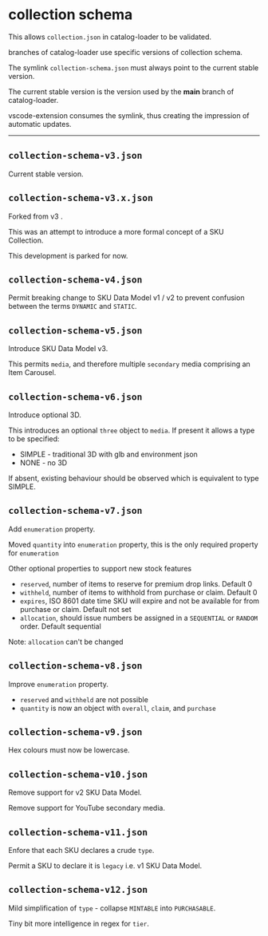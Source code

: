 # collection schema

This allows `collection.json` in catalog-loader to be validated.

branches of catalog-loader use specific versions of collection schema.

The symlink `collection-schema.json` must always point to the current stable version.

The current stable version is the version used by the **main** branch of catalog-loader.

vscode-extension consumes the symlink, thus creating the impression of automatic updates.

---

## `collection-schema-v3.json`

Current stable version.

## `collection-schema-v3.x.json`

Forked from v3 .

This was an attempt to introduce a more formal concept of a SKU Collection.

This development is parked for now.

## `collection-schema-v4.json`

Permit breaking change to SKU Data Model v1 / v2 to prevent confusion between the terms `DYNAMIC` and `STATIC`.

## `collection-schema-v5.json`

Introduce SKU Data Model v3.

This permits `media`, and therefore multiple `secondary` media comprising an Item Carousel.

## `collection-schema-v6.json`

Introduce optional 3D.

This introduces an optional `three` object to `media`.  If present it allows a type to be specified:
- SIMPLE - traditional 3D with glb and environment json
- NONE - no 3D

If absent, existing behaviour should be observed which is equivalent to type SIMPLE.

## `collection-schema-v7.json`

Add `enumeration` property.

Moved `quantity` into `enumeration` property, this is the only required property for  `enumeration`

Other optional properties to support new stock features

- `reserved`, number of items to reserve for premium drop links. Default 0
- `withheld`, number of items to withhold from purchase or claim. Default 0
- `expires`, ISO 8601 date time SKU will expire and not be available for from purchase or claim. Default not set
- `allocation`, should issue numbers be assigned in a `SEQUENTIAL` or `RANDOM` order. Default sequential

Note: `allocation` can't be changed

## `collection-schema-v8.json`

Improve `enumeration` property.

- `reserved` and `withheld` are not possible
- `quantity` is now an object with `overall`, `claim`, and `purchase`

## `collection-schema-v9.json`

Hex colours must now be lowercase.

## `collection-schema-v10.json`

Remove support for v2 SKU Data Model.

Remove support for YouTube secondary media.

## `collection-schema-v11.json`

Enfore that each SKU declares a crude `type`.

Permit a SKU to declare it is `legacy` i.e. v1 SKU Data Model.

## `collection-schema-v12.json`

Mild simplification of `type` - collapse `MINTABLE` into `PURCHASABLE`.

Tiny bit more intelligence in regex for `tier`.
